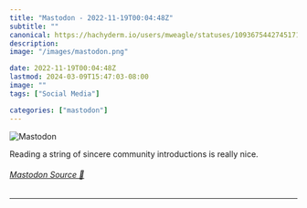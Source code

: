 ```yaml
---
title: "Mastodon - 2022-11-19T00:04:48Z"
subtitle: ""
canonical: https://hachyderm.io/users/mweagle/statuses/109367544274517195
description:
image: "/images/mastodon.png"

date: 2022-11-19T00:04:48Z
lastmod: 2024-03-09T15:47:03-08:00
image: ""
tags: ["Social Media"]

categories: ["mastodon"]
---
```

![Mastodon](/images/mastodon.png)

<p>Reading a string of sincere community introductions is really nice.</p>


###### [Mastodon Source 🐘](https://hachyderm.io/@mweagle/109367544274517195)

___
